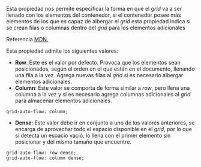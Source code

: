 Esta propiedad nos permite especificar la forma en que el *grid* va a ser llenado con los elementos del contenedor, si el contenedor posee más elementos de los que es capaz de albergar el *grid* esta propiedad indica si se crean filas o columnas dentro del *grid* para los elementos adicionales

Referencia [MDN.](https://developer.mozilla.org/en-US/docs/Web/CSS/grid-auto-flow)

Esta propiedad admite los siguientes valores:

- **Row**: Este es el valor por defecto. Provoca que los elementos sean posicionados, según el orden en el que están en el documento, llenando una fila a la vez. Agrega nuevas filas al *grid* si es necesario albergar elementos adicionales.
- **Column**: Este valor se comporta de forma similar a *row*, pero llena una columna a la vez y si es necesario agrega columnas adicionales al *grid* para almacenar elementos adicionales.

```
grid-auto-flow: column;
```

- **Dense**: Este valor debe ir en conjunto a uno de los valores anteriores, se encarga de aprovechar todo el espacio disponible en el *grid*, por lo que si detecta un espacio vació, lo llena con el primer elemento sin posicionar y del mismo tamaño que encuentre.

```
grid-auto-flow: row dense;
grid-auto-flow: column dense;
```